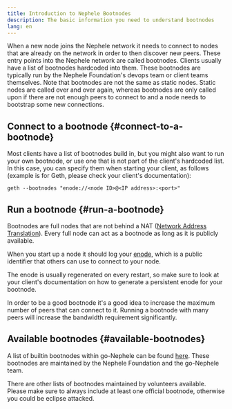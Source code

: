 ```yaml
---
title: Introduction to Nephele Bootnodes
description: The basic information you need to understand bootnodes
lang: en
---
```


When a new node joins the Nephele network it needs to connect to nodes that are already on the network in order to then discover new peers. These entry points into the Nephele network are called bootnodes. Clients usually have a list of bootnodes hardcoded into them. These bootnodes are typically run by the Nephele Foundation's devops team or client teams themselves. Note that bootnodes are not the same as static nodes. Static nodes are called over and over again, whereas bootnodes are only called upon if there are not enough peers to connect to and a node needs to bootstrap some new connections.

## Connect to a bootnode {#connect-to-a-bootnode}

Most clients have a list of bootnodes build in, but you might also want to run your own bootnode, or use one that is not part of the client's hardcoded list. In this case, you can specify them when starting your client, as follows (example is for Geth, please check your client's documentation):

```
geth --bootnodes "enode://<node ID>@<IP address>:<port>"
```

## Run a bootnode {#run-a-bootnode}

Bootnodes are full nodes that are not behind a NAT ([Network Address Translation](https://www.geeksforgeeks.org/network-address-translation-nat/)). Every full node can act as a bootnode as long as it is publicly available.

When you start up a node it should log your [enode](/developers/docs/networking-layer/network-addresses/#enode), which is a public identifier that others can use to connect to your node.

The enode is usually regenerated on every restart, so make sure to look at your client's documentation on how to generate a persistent enode for your bootnode.

In order to be a good bootnode it's a good idea to increase the maximum number of peers that can connect to it. Running a bootnode with many peers will increase the bandwidth requirement significantly.

## Available bootnodes {#available-bootnodes}

A list of builtin bootnodes within go-Nephele can be found [here](https://github.com/Nephele/go-Nephele/blob/master/params/bootnodes.go#L23). These bootnodes are maintained by the Nephele Foundation and the go-Nephele team.

There are other lists of bootnodes maintained by volunteers available. Please make sure to always include at least one official bootnode, otherwise you could be eclipse attacked.
